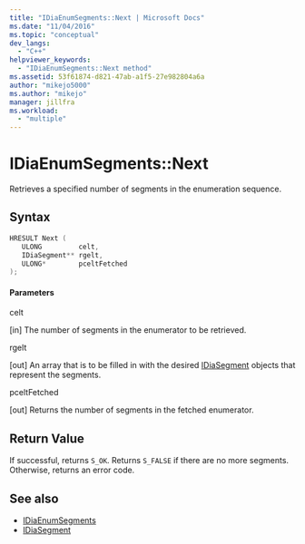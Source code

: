 ```yaml
---
title: "IDiaEnumSegments::Next | Microsoft Docs"
ms.date: "11/04/2016"
ms.topic: "conceptual"
dev_langs:
  - "C++"
helpviewer_keywords:
  - "IDiaEnumSegments::Next method"
ms.assetid: 53f61874-d821-47ab-a1f5-27e982804a6a
author: "mikejo5000"
ms.author: "mikejo"
manager: jillfra
ms.workload:
  - "multiple"
---
```

# IDiaEnumSegments::Next
Retrieves a specified number of segments in the enumeration sequence.

## Syntax

```C++
HRESULT Next ( 
   ULONG         celt,
   IDiaSegment** rgelt,
   ULONG*        pceltFetched
);
```

#### Parameters
 celt

[in] The number of segments in the enumerator to be retrieved.

 rgelt

[out] An array that is to be filled in with the desired [IDiaSegment](../../debugger/debug-interface-access/idiasegment.md) objects that represent the segments.

 pceltFetched

[out] Returns the number of segments in the fetched enumerator.

## Return Value
 If successful, returns `S_OK`. Returns `S_FALSE` if there are no more segments. Otherwise, returns an error code.

## See also
- [IDiaEnumSegments](../../debugger/debug-interface-access/idiaenumsegments.md)
- [IDiaSegment](../../debugger/debug-interface-access/idiasegment.md)